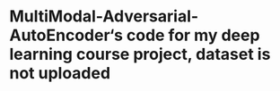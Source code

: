 # MultiModal-Adversarial-AutoEncoder‘s code for my deep learning course project, dataset is not uploaded

